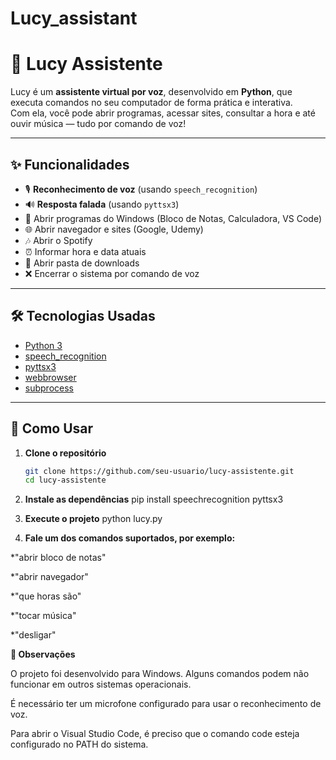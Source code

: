 # Lucy_assistant
# 🤖 Lucy Assistente

Lucy é um **assistente virtual por voz**, desenvolvido em **Python**, que executa comandos no seu computador de forma prática e interativa.  
Com ela, você pode abrir programas, acessar sites, consultar a hora e até ouvir música — tudo por comando de voz!

---

## ✨ Funcionalidades

- 🎙 **Reconhecimento de voz** (usando `speech_recognition`)
- 🔊 **Resposta falada** (usando `pyttsx3`)
- 📝 Abrir programas do Windows (Bloco de Notas, Calculadora, VS Code)
- 🌐 Abrir navegador e sites (Google, Udemy)
- 🎶 Abrir o Spotify
- ⏰ Informar hora e data atuais
- 📂 Abrir pasta de downloads
- ❌ Encerrar o sistema por comando de voz

---

## 🛠 Tecnologias Usadas

- [Python 3](https://www.python.org/)
- [speech_recognition](https://pypi.org/project/SpeechRecognition/)
- [pyttsx3](https://pypi.org/project/pyttsx3/)
- [webbrowser](https://docs.python.org/3/library/webbrowser.html)
- [subprocess](https://docs.python.org/3/library/subprocess.html)

---

## 🚀 Como Usar

1. **Clone o repositório**
   ```bash
   git clone https://github.com/seu-usuario/lucy-assistente.git
   cd lucy-assistente

2. **Instale as dependências**
pip install speechrecognition pyttsx3

3. **Execute o projeto**
python lucy.py

4. **Fale um dos comandos suportados, por exemplo:**

*"abrir bloco de notas"

*"abrir navegador"

*"que horas são"

*"tocar música"

*"desligar"

**📌 Observações**

O projeto foi desenvolvido para Windows. Alguns comandos podem não funcionar em outros sistemas operacionais.

É necessário ter um microfone configurado para usar o reconhecimento de voz.

Para abrir o Visual Studio Code, é preciso que o comando code esteja configurado no PATH do sistema.


